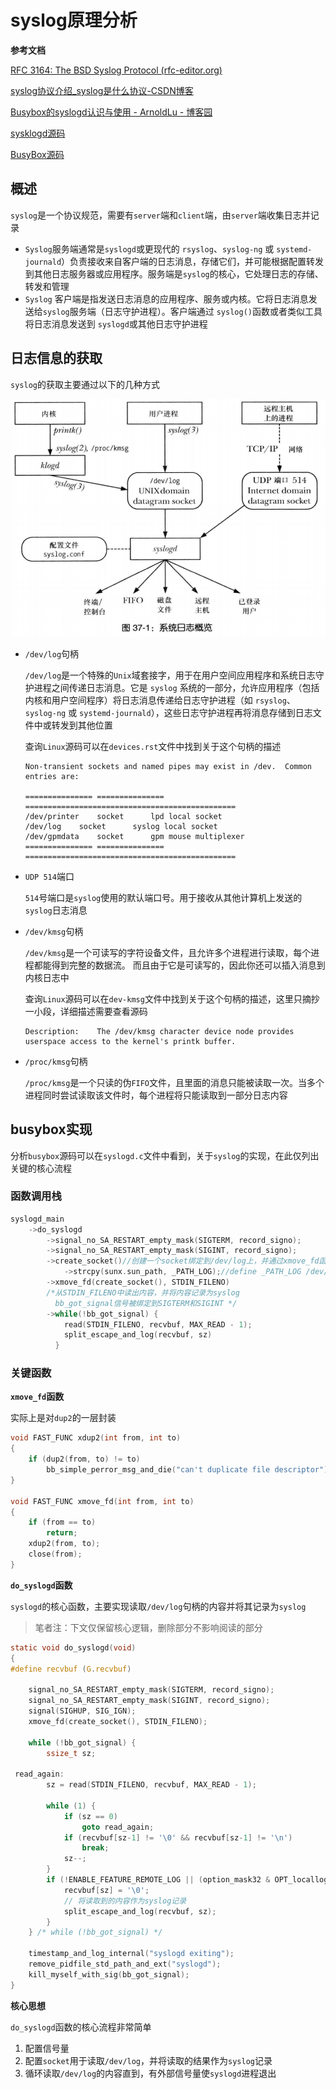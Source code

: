 # syslog原理分析

**参考文档**

[RFC 3164: The BSD Syslog Protocol (rfc-editor.org)](https://www.rfc-editor.org/rfc/rfc3164)

[syslog协议介绍_syslog是什么协议-CSDN博客](https://blog.csdn.net/chdhust/article/details/50989785)

[Busybox的syslogd认识与使用 - ArnoldLu - 博客园](https://www.cnblogs.com/arnoldlu/p/10583233.html)

[sysklogd源码](https://github.com/troglobit/sysklogd)

[BusyBox源码](https://www.busybox.net/)



## 概述

`syslog`是一个协议规范，需要有`server`端和`client`端，由`server`端收集日志并记录

* `Syslog`服务端通常是`syslogd`或更现代的 `rsyslog`、`syslog-ng` 或 `systemd-journald`）负责接收来自客户端的日志消息，存储它们，并可能根据配置转发到其他日志服务器或应用程序。服务端是`syslog`的核心，它处理日志的存储、转发和管理
* `Syslog` 客户端是指发送日志消息的应用程序、服务或内核。它将日志消息发送给`syslog`服务端（日志守护进程）。客户端通过 `syslog()`函数或者类似工具将日志消息发送到 `syslogd`或其他日志守护进程



## 日志信息的获取

`syslog`的获取主要通过以下的几种方式

<img src="./img/%E7%B3%BB%E7%BB%9F%E6%97%A5%E5%BF%97%E6%A6%82%E8%A7%88.png" alt="系统日志概览" style="zoom: 67%;" />

* `/dev/log`句柄

    `/dev/log`是一个特殊的`Unix`域套接字，用于在用户空间应用程序和系统日志守护进程之间传递日志消息。它是 `syslog` 系统的一部分，允许应用程序（包括内核和用户空间程序）将日志消息传递给日志守护进程（如 `rsyslog`、`syslog-ng` 或 `systemd-journald`），这些日志守护进程再将消息存储到日志文件中或转发到其他位置

    查询`Linux`源码可以在`devices.rst`文件中找到关于这个句柄的描述

    ```
    Non-transient sockets and named pipes may exist in /dev.  Common entries are:
    
    =============== =============== ===============================================
    /dev/printer	socket		lpd local socket
    /dev/log	socket		syslog local socket
    /dev/gpmdata	socket		gpm mouse multiplexer
    =============== =============== ===============================================
    ```

* `UDP 514`端口

    `514`号端口是`syslog`使用的默认端口号。用于接收从其他计算机上发送的`syslog`日志消息

* `/dev/kmsg`句柄

    `/dev/kmsg`是一个可读写的字符设备文件，且允许多个进程进行读取，每个进程都能得到完整的数据流。 而且由于它是可读写的，因此你还可以插入消息到内核日志中

    查询`Linux`源码可以在`dev-kmsg`文件中找到关于这个句柄的描述，这里只摘抄一小段，详细描述需要查看源码

    ```
    Description:	The /dev/kmsg character device node provides userspace access to the kernel's printk buffer.
    ```

* `/proc/kmsg`句柄

    `/proc/kmsg`是一个只读的伪`FIFO`文件，且里面的消息只能被读取一次。当多个进程同时尝试读取该文件时，每个进程将只能读取到一部分日志内容



## busybox实现

分析`busybox`源码可以在`syslogd.c`文件中看到，关于`syslog`的实现，在此仅列出关键的核心流程

### **函数调用栈**

```c
syslogd_main
	->do_syslogd
    	->signal_no_SA_RESTART_empty_mask(SIGTERM, record_signo);
		->signal_no_SA_RESTART_empty_mask(SIGINT, record_signo);
		->create_socket()//创建一个socket绑定到/dev/log上，并通过xmove_fd函数将这个sockrt绑定到STDIN_FILENO上，用于后续读取
			->strcpy(sunx.sun_path, _PATH_LOG);//define _PATH_LOG /dev/log
		->xmove_fd(create_socket(), STDIN_FILENO)
        /*从STDIN_FILENO中读出内容，并将内容记录为syslog
          bb_got_signal信号被绑定到SIGTERM和SIGINT */
        ->while(!bb_got_signal) {
            read(STDIN_FILENO, recvbuf, MAX_READ - 1);
            split_escape_and_log(recvbuf, sz)
          }
```

### **关键函数**

**`xmove_fd`函数**

实际上是对`dup2`的一层封装

```c
void FAST_FUNC xdup2(int from, int to)
{
	if (dup2(from, to) != to)
		bb_simple_perror_msg_and_die("can't duplicate file descriptor");
}

void FAST_FUNC xmove_fd(int from, int to)
{
	if (from == to)
		return;
	xdup2(from, to);
	close(from);
}
```

**`do_syslogd`函数**

`syslogd`的核心函数，主要实现读取`/dev/log`句柄的内容并将其记录为`syslog`

> 笔者注：下文仅保留核心逻辑，删除部分不影响阅读的部分

```c
static void do_syslogd(void)
{
#define recvbuf (G.recvbuf)

	signal_no_SA_RESTART_empty_mask(SIGTERM, record_signo);
	signal_no_SA_RESTART_empty_mask(SIGINT, record_signo);
	signal(SIGHUP, SIG_IGN);
	xmove_fd(create_socket(), STDIN_FILENO);

	while (!bb_got_signal) {
		ssize_t sz;

 read_again:
		sz = read(STDIN_FILENO, recvbuf, MAX_READ - 1);

		while (1) {
			if (sz == 0)
				goto read_again;
			if (recvbuf[sz-1] != '\0' && recvbuf[sz-1] != '\n')
				break;
			sz--;
		}
		if (!ENABLE_FEATURE_REMOTE_LOG || (option_mask32 & OPT_locallog)) {
			recvbuf[sz] = '\0'; 
            // 将读取到的内容作为syslog记录
			split_escape_and_log(recvbuf, sz);
		}
	} /* while (!bb_got_signal) */

	timestamp_and_log_internal("syslogd exiting");
	remove_pidfile_std_path_and_ext("syslogd");
	kill_myself_with_sig(bb_got_signal);
}
```

**核心思想**

`do_syslogd`函数的核心流程非常简单

1. 配置信号量
2. 配置`socket`用于读取`/dev/log`，并将读取的结果作为`syslog`记录
3. 循环读取`/dev/log`的内容直到，有外部信号量使`syslogd`进程退出

